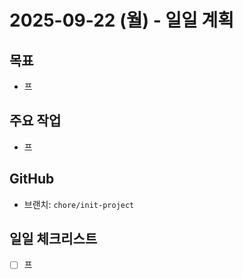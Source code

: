 # 2025-09-22 (월) - 일일 계획

## 목표
- 프

## 주요 작업
- 프

##  GitHub
- 브랜치: `chore/init-project`

## 일일 체크리스트
- [ ] 프

